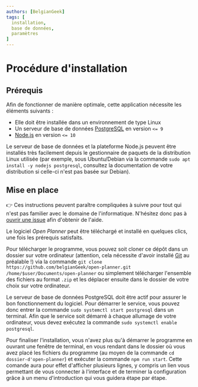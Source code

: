 ```yaml
---
authors: [BelgianGeek]
tags: [
  installation,
  base de données,
  paramètres
]
---
```

# Procédure d'installation

## Prérequis

Afin de fonctionner de manière optimale, cette application nécessite les éléments suivants :

- Elle doit être installée dans un environnement de type Linux
- Un serveur de base de données [PostgreSQL](https://www.postgresql.org) en version `<= 9`
- [Node.js](https://nodejs.org) en version `<= 10`

Le serveur de base de données et la plateforme Node.js peuvent être installés très facilement depuis le gestionnaire de paquets de la distribution Linux utilisée (par exemple, sous Ubuntu/Debian via la commande `sudo apt install -y nodejs postgresql`, consultez la documentation de votre distribution si celle-ci n'est pas basée sur Debian).

## Mise en place

:point_right: Ces instructions peuvent paraître compliquées à suivre pour tout qui n'est pas familier avec le domaine de l'informatique. N'hésitez donc pas à [ouvrir une issue](https://github.com/belgianGeek/open-planner/issues/new) afin d'obtenir de l'aide.

Le logiciel _Open Planner_ peut être téléchargé et installé en quelques clics, une fois les prérequis satisfaits.

Pour télécharger le programme, vous pouvez soit cloner ce dépôt dans un dossier sur votre ordinateur (attention, cela nécessite d'avoir installé [Git](https://git-scm.com/) au préalable !) via la commande `git clone https://github.com/belgianGeek/open-planner.git /home/$user/Documents/open-planner` ou simplement télécharger l'ensemble des fichiers au format `.zip` et les déplacer ensuite dans le dossier de votre choix sur votre ordinateur.

Le serveur de base de données PostgreSQL doit être actif pour assurer le bon fonctionnement du logiciel. Pour démarrer le service, vous pouvez donc entrer la commande `sudo systemctl start postgresql` dans un terminal. Afin que le service soit démarré à chaque allumage de votre ordinateur, vous devez exécutez la commande `sudo systemctl enable postgresql`.

Pour finaliser l'installation, vous n'avez plus qu'à démarrer le programme en ouvrant une fenêtre de terminal, en vous rendant dans le dossier où vous avez placé les fichiers du programme (au moyen de la commande `cd dossier-d'open-planner`) et exécuter la commande `npm run start`. Cette comande aura pour effet d'afficher plusieurs lignes, y compris un lien vous permettant de vous connecter à l'interface et de terminer la configuration grâce à un menu d'introduction qui vous guidera étape par étape.
